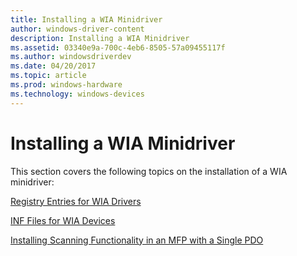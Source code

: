 ```yaml
---
title: Installing a WIA Minidriver
author: windows-driver-content
description: Installing a WIA Minidriver
ms.assetid: 03340e9a-700c-4eb6-8505-57a09455117f
ms.author: windowsdriverdev
ms.date: 04/20/2017
ms.topic: article
ms.prod: windows-hardware
ms.technology: windows-devices
---
```


# Installing a WIA Minidriver





This section covers the following topics on the installation of a WIA minidriver:

[Registry Entries for WIA Drivers](registry-entries-for-wia-drivers.md)

[INF Files for WIA Devices](inf-files-for-wia-devices.md)

[Installing Scanning Functionality in an MFP with a Single PDO](installing-scanning-functionality-in-an-mfp-with-a-single-pdo.md)

 

 




